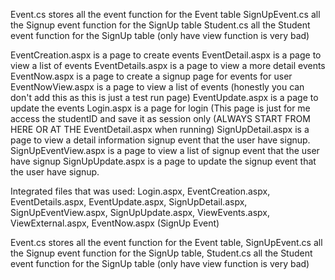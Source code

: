 Event.cs stores all the event function for the Event table
SignUpEvent.cs all the Signup event function for the SignUp table
Student.cs all the Student event function for the SignUp table (only have view function is very bad)

EventCreation.aspx is a page to create events
EventDetail.aspx is a page to view a list of events
EventDetails.aspx is a page to view a more detail events
EventNow.aspx is a page to create a signup page for events for user 
EventNowView.aspx is a page to view a list of events (honestly you can don't add this as this is just a test run page)
EventUpdate.aspx is a page to update the events
Login.aspx is a page for login (This page is just for me access the studentID and save it as session only (ALWAYS START FROM HERE OR AT THE EventDetail.aspx when running)
SignUpDetail.aspx is a page to view a detail information signup event that the user have signup.
SignUpEventView.aspx is a page to view a list of signup event that the user have signup
SignUpUpdate.aspx is a page to update the signup event that the user have signup.




Integrated files that was used:
Login.aspx,
EventCreation.aspx,
EventDetails.aspx,
EventUpdate.aspx,
SignUpDetail.aspx,
SignUpEventView.aspx,
SignUpUpdate.aspx,
ViewEvents.aspx,
ViewExternal.aspx,
EventNow.aspx (SignUp Event)



Event.cs stores all the event function for the Event table,
SignUpEvent.cs all the Signup event function for the SignUp table,
Student.cs all the Student event function for the SignUp table (only have view function is very bad)
